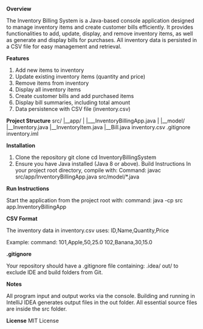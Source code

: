 **Overview**

The Inventory Billing System is a Java-based console application designed to manage inventory items and create customer bills efficiently. It provides functionalities to add, update, display, and remove inventory items, as well as generate and display bills for purchases. All inventory data is persisted in a CSV file for easy management and retrieval.

**Features**
1) Add new items to inventory
2) Update existing inventory items (quantity and price)
3) Remove items from inventory
4) Display all inventory items
5) Create customer bills and add purchased items
6) Display bill summaries, including total amount
7) Data persistence with CSV file (inventory.csv)

**Project Structure**
src/
   |__app/
   |   |___InventoryBillingApp.java
   |
   |__model/
        |__Inventory.java
        |__InventoryItem.java
        |__Bill.java
inventory.csv
.gitignore
inventory.iml
   

**Installation**
1. Clone the repository
   git clone <repository-url>
   cd InventoryBillingSystem
2. Ensure you have Java installed (Java 8 or above).
  Build Instructions
  In your project root directory, compile with:
Command:
  javac src/app/InventoryBillingApp.java src/model/*.java

**Run Instructions**

Start the application from the project root with:
command:
  java -cp src app.InventoryBillingApp
  
**CSV Format**

The inventory data in inventory.csv uses:
ID,Name,Quantity,Price

Example:
command:
  101,Apple,50,25.0
  102,Banana,30,15.0

**.gitignore**

Your repository should have a .gitignore file containing:
.idea/
out/
to exclude IDE and build folders from Git.

**Notes**

All program input and output works via the console.
Building and running in IntelliJ IDEA generates output files in the out folder.
All essential source files are inside the src folder.

**License**
MIT License
   


